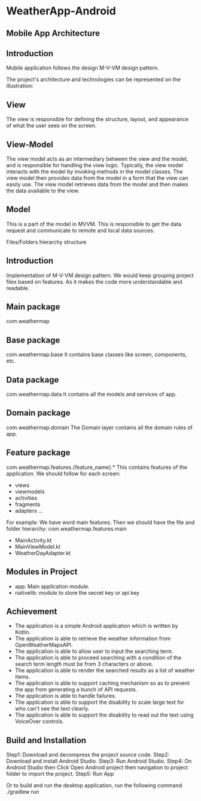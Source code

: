 # WeatherApp-Android

## Mobile App Architecture

## Introduction

Mobile application follows the design M-V-VM design pattern.

The project's architecture and technologies can be represented on the illustration:


## View

The view is responsible for defining the structure, layout, and appearance of what the user sees on the screen.

## View-Model

The view model acts as an intermediary between the view and the model, and is responsible for handling the view logic. Typically, the view model interacts with the model by invoking methods in the model classes. The view model then provides data from the model in a form that the view can easily use. The view model retrieves data from the model and then makes the data available to the view.

## Model

This is a part of the model in MVVM. This is responsible to get the data request and communicate to remote and local data sources.

Files/Folders hierarchy structure

## Introduction

Implementation of M-V-VM design pattern. We would keep grouping project files based on features. As it makes the code more understandable and readable.

## Main package

com.weathermap

## Base package

com.weathermap.base
It contains base classes like screen, components, etc.

## Data package

com.weathermap.data
It contains all the models and services of app.

## Domain package
com.weathermap.domain
The Domain layer contains all the domain rules of app.

## Feature package
com.weathermap.features.{feature_name}.*
This contains features of the application. We should follow for each screen:
- views
- viewmodels
- activities
- fragments
- adapters
...

For example: We have word main features. Then we should have the file and folder hierarchy:
com.weathermap.features.main
 - MainActivity.kt
 - MainViewModel.kt
 - WeatherDayAdapter.kt

## Modules in Project
 - app: Main application module.
 - nativelib: module to store the secret key or api key

## Achievement
- The application is a simple Android application which is written by Kotlin.
- The application is able to retrieve the weather information from OpenWeatherMapsAPI.
- The application is able to allow user to input the searching term.
- The application is able to proceed searching with a condition of the search term length must be from 3 characters or above.
- The application is able to render the searched results as a list of weather items.
- The application is able to support caching mechanism so as to prevent the app from generating a bunch of API requests.
- The application is able to handle failures.
- The application is able to support the disability to scale large text for who can't see the text clearly.
- The application is able to support the disability to read out the text using VoiceOver controls.

## Build and Installation
Step1: Download and decompress the project source code.
Step2: Download and install Android Studio.
Step3: Run Android Studio.
Step4: On Android Studio then Click Open Android project then navigation to project folder to import the project.
Step5: Run App

Or to build and run the desktop application, run the following command
./gradlew run

